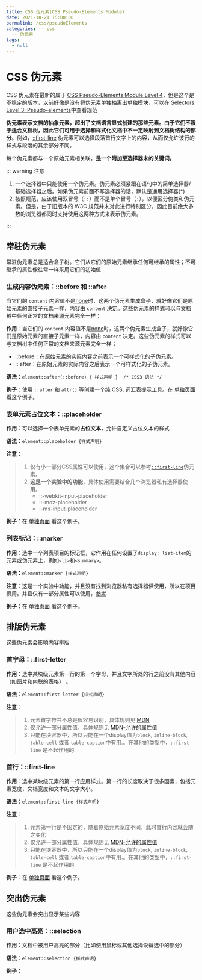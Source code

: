 ```yaml
---
title: CSS 伪元素(CSS Pseudo-Elements Module)
date: 2021-10-21 15:00:00
permalink: /css/pseudoElements
categories: -- css
  -- 伪元素
tags:
  - null
---
```


# CSS 伪元素

CSS 伪元素在最新的属于 [CSS Pseudo-Elements Module Level 4](https://www.w3.org/TR/css-pseudo-4/)，但是这个是不稳定的版本，以前好像是没有将伪元素单独抽离出单独模块，可以在 [Selectors Level 3: Pseudo-elements](https://drafts.csswg.org/selectors-3/#pseudo-elements)中查看规范

**伪元素表示文档的抽象元素，超出了文档语言显式创建的那些元素。由于它们不限于适合文档树，因此它们可用于选择和样式化文档中不一定映射到文档树结构的部分**。例如，[::first-line](https://www.w3.org/TR/css-pseudo-4/#selectordef-first-line) 伪元素可以选择段落首行文字上的内容，从而仅允许该行的样式与段落的其余部分不同。

每个伪元素都与一个原始元素相关联，**是一个附加至选择器末的关键词。**

::: warning 注意

1. 一个选择器中只能使用一个伪元素。伪元素必须紧跟在语句中的简单选择器/基础选择器之后。如果伪元素前面不写选择器的话，默认是通用选择器(*)
2. 按照规范，应该使用双冒号（`::`）而不是单个冒号（`:`），以便区分伪类和伪元素。但是，由于旧版本的 W3C 规范并未对此进行特别区分，因此目前绝大多数的浏览器都同时支持使用这两种方式来表示伪元素。

:::

## 常驻伪元素

常驻伪元素总是适合盒子树。它们从它们的原始元素继承任何可继承的属性；不可继承的属性像往常一样采用它们的初始值

### 生成内容伪元素：::before 和 ::after

当它们的 `content` 内容值不是[none](https://www.w3.org/TR/css-content-3/#valdef-content-none)时，这两个伪元素生成盒子，就好像它们是原始元素的直接子元素一样，内容由 `content` 决定。这些伪元素的样式可以与文档树中任何正常的文档来源元素完全一样；

**作用**：当它们的 `content` 内容值不是[none](https://www.w3.org/TR/css-content-3/#valdef-content-none)时，这两个伪元素生成盒子，就好像它们是原始元素的直接子元素一样，内容由 `content` 决定。这些伪元素的样式可以与文档树中任何正常的文档来源元素完全一样；

* ::before：在原始元素的实际内容之前表示一个可样式化的子伪元素。
* :: after：在原始元素的实际内容之后表示一个可样式化的子伪元素。

**语法**：`element::after(::before) { 样式声明 }  /* CSS3 语法 */`

**例子**：使用 `::after` 和 `attr()` 等创建一个纯 CSS, 词汇表提示工具。在 <a href="/html/11.html" target="_blank">单独页面</a> 看这个例子。

### 表单元素占位文本：::placeholder

**作用**：可以选择一个表单元素的**占位文本**，允许自定义占位文本的样式

**语法：**`element::placeholder {样式声明}`

**注意**：

> 1. 仅有小一部分CSS属性可以使用，这个集合可以参考[`::first-line`](https://developer.mozilla.org/zh-CN/docs/Web/CSS/::first-line)伪元素。
> 2. **这是一个实验中的功能**，具体使用需要结合几个浏览器私有选择器使用。
>    * ::-webkit-input-placeholder
>    * ::-moz-placeholder
>    * :-ms-input-placeholder

**例子**：在 <a href="/html/12.html" target="_blank">单独页面</a> 看这个例子。

### 列表标记：::marker

**作用**：选中一个列表项目的标记框，它作用在任何设置了`display: list-item`的元素或伪元素上，例如`<li>`和`<summary>`。

**语法：**`element::marker {样式声明}`

**注意**：这是一个实验中功能，并且没有找到浏览器私有选择器供使用，所以在项目慎用。并且仅有一部分属性可以使用，[参考](https://developer.mozilla.org/zh-CN/docs/Web/CSS/::marker#%E5%85%81%E8%AE%B8%E7%9A%84%E5%B1%9E%E6%80%A7%E5%80%BC)

**例子**：在 <a href="/html/13.html" target="_blank">单独页面</a> 看这个例子。

## 排版伪元素

这些伪元素会影响内容排版

### 首字母：::first-letter

**作用**：选中某块级元素第一行的第一个字母，并且文字所处的行之前没有其他内容（如图片和内联的表格） 。

**语法**：`element::first-letter {样式声明}`

**注意**：

> 1. 元素首字符并不总是很容易识别，具体规则见 [MDN](https://developer.mozilla.org/zh-CN/docs/Web/CSS/::first-letter)
> 2. 仅允许一部分属性值，具体规则见 [MDN-允许的属性值](https://developer.mozilla.org/zh-CN/docs/Web/CSS/::first-letter#%E5%85%81%E8%AE%B8%E7%9A%84%E5%B1%9E%E6%80%A7%E5%80%BC)
> 3. 只能在块容器中，所以只能在一个display值为`block`, `inline-block`, `table-cell` 或者 `table-caption`中有用.。在其他的类型中，`::first-line` 是不起作用的.

### 首行：::first-line

**作用**：选中某块级元素的第一行应用样式。第一行的长度取决于很多因素，包括元素宽度，文档宽度和文本的文字大小。

**语法**：`element::first-line {样式声明}`

**注意**：

> 1. 元素第一行是不固定的，随着原始元素宽度不同，此时首行内容就会随之变化
> 2. 仅允许一部分属性值，具体规则见 [MDN-允许的属性值](https://developer.mozilla.org/zh-CN/docs/Web/CSS/::first-line#%E5%85%81%E8%AE%B8%E7%9A%84%E5%B1%9E%E6%80%A7%E5%80%BC)
> 3. 只能在块容器中，所以只能在一个display值为`block`, `inline-block`, `table-cell` 或者 `table-caption`中有用.。在其他的类型中，`::first-line` 是不起作用的.

**例子**：在 <a href="/html/14.html" target="_blank">单独页面</a> 看这个例子。

## 突出伪元素

这些伪元素会突出显示某些内容

### 用户选中高亮：::selection

**作用**：文档中被用户高亮的部分（比如使用鼠标或其他选择设备选中的部分）

**语法**：`element::selection {样式声明}`

**例子**：
